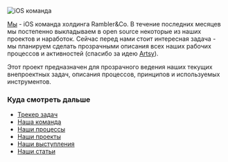 ![iOS команда](/resources/ios-team.jpg)

[Мы](https://github.com/orgs/rambler-ios/teams/rambler-ios-team) - iOS команда холдинга Rambler&Co. В течение последних месяцев мы постепенно выкладываем в open source некоторые из наших проектов и наработок. Сейчас перед нами стоит интересная задача - мы планируем сделать прозрачными описания всех наших рабочих процессов и активностей (спасибо за идею [Artsy](https://github.com/artsy/mobile)).

Этот проект предназначен для прозрачного ведения наших текущих внепроектных задач, описания процессов, принципов и используемых инструментов.

### Куда смотреть дальше
- [Трекер задач](https://github.com/rambler-ios/team/issues)
- [Наша команда](/team/README.md)
- [Наши процессы](/processes/README.md)
- [Наши проекты](/projects/README.md)
- [Наши выступления](/team/talks.md)
- [Наши статьи](/team/articles.md)
